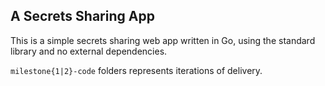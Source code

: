 ## A Secrets Sharing App

This is a simple secrets sharing web app written in Go, using the standard library and no external dependencies.

`milestone{1|2}-code` folders represents iterations of delivery.
